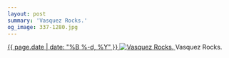 ```yaml
---
layout: post
summary: 'Vasquez Rocks.'
og_image: 337-1280.jpg
---
```


<p>
 <time>
  <a href="/337">
   {{ page.date | date: "%B %-d, %Y" }}
  </a>
 </time>
 <a href="/337">
  <img alt="Vasquez Rocks." data-taken="6/24/2014" sizes="(min-width: 700px) 50vw, calc(100vw - 2rem)" src="{{ site.assets_url }}/337-640.jpg" srcset="{{ site.assets_url }}/337-1280.jpg 1280w, {{ site.assets_url }}/337-960.jpg 960w, {{ site.assets_url }}/337-640.jpg 640w, {{ site.assets_url }}/337-320.jpg 320w"/>
 </a>
 <span>
  Vasquez Rocks.
 </span>
</p>
